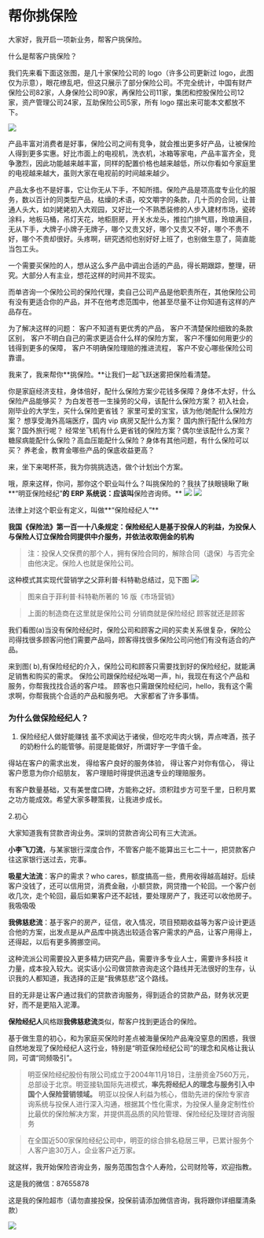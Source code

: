 # 帮你挑保险

大家好，我开启一项新业务，帮客户挑保险。

什么是帮客户挑保险？

我们先来看下面这张图，是几十家保险公司的 logo（许多公司更新过 logo，此图仅为示意），眼花缭乱吧，但这只展示了部分保险公司。不完全统计，中国有财产保险公司82家，人身保险公司90家，再保险公司11家，集团和控股保险公司12家，资产管理公司24家，互助保险公司5家，所有 logo 摆出来可能本文都放不下。


![](https://wx1.sinaimg.cn/mw1024/627dcbbdgy1gbpzpnnziej20s80jc1kx.jpg)

产品丰富对消费者是好事，保险公司之间有竞争，就会推出更多好产品，让被保险人得到更多实惠。好比市面上的电视机，洗衣机，冰箱等家电，产品丰富齐全，竞争激烈，因此功能越来越丰富，同样的配置价格也越来越低，所以你看如今家庭里的电视越来越大，虽则大家在电视前的时间越来越少。

产品太多也不是好事，它让你无从下手，不知所措。保险产品是项高度专业化的服务，数以百计的同类型产品，枯燥的术语，咬文嚼字的条款，几十页的合同，让普通人头大，如刘姥姥初入大观园，又好比一个不熟悉装修的人步入建材市场，瓷砖涂料，地板马桶，吊灯天花，地柜厨房，开关水龙头，推拉门排气扇，玲琅满目，无从下手，大牌子小牌子无牌子，哪个又贵又好，哪个又贵又不好，哪个不贵不好，哪个不贵却很好。头疼啊，研究透彻也别好好上班了，也别做生意了，简直能当包工头。

一个需要买保险的人，想从这么多产品中调出合适的产品，得长期跟踪，整理，研究。大部分人有主业，想花这样的时间并不现实。

而单咨询一个保险公司的保险代理，卖自己公司产品是他职责所在，其他保险公司有没有更适合你的产品，并不在他考虑范围中，他甚至尽量不让你知道有这样的产品存在。

为了解决这样的问题：
客户不知道有更优秀的产品，
客户不清楚保险细致的条款区别，
客户不明白自己的需求更适合什么样的保险方案，
客户不懂如何用更少的钱得到更多的保障，
客户不明确保险理赔的推进流程，
客户不安心哪些保险公司靠谱。

我来了，我来帮你**挑保险。**让我们一起飞跃迷雾把保险看清楚。

你是家庭经济支柱，身体倍好，配什么保险方案少花钱多保障？身体不太好，什么保险产品能够买？
为白发苍苍一生操劳的父母，该配什么保险方案？
初入社会，刚毕业的大学生，买什么保险更省钱？
家里可爱的宝宝，该为他/她配什么保险方案？
想享受海外高端医疗，国内 vip 病房又配什么方案？
国内旅行配什么保险方案？国外旅行呢？
经常坐飞机有什么更省钱的保险方案？偶尔坐该配什么方案？
糖尿病能配什么保险？高血压能配什么保险？身体有其他问题，有什么保险可以买？
养老金，教育金哪些产品的保底收益更高？

来，坐下来喝杯茶，我为你挑挑选选，做个计划出个方案。

哦，原来这样，你问，那你这个职业叫什么？叫挑保险的？我扶了扶眼镜瞅了瞅**“明亚保险经纪”**的 ERP 系统说：应该叫**保险咨询师。**
![](https://wx3.sinaimg.cn/mw1024/627dcbbdgy1gbq05l1hp2j20sc042jx2.jpg)
![](https://wx3.sinaimg.cn/mw1024/627dcbbdgy1gbq0cjvn75j228s0ro0yq.jpg)

法律上对这个职业有定义，叫做**“保险经纪人”**

**我国《保险法》第一百一十八条规定：保险经纪人是基于投保人的利益，为投保人与保险人订立保险合同提供中介服务，并依法收取佣金的机构**

>注：投保人交保费的那个人，拥有保险合同的，解除合同（退保）与否完全由他决定。保险人也就是保险公司。


这种模式其实‎现代营销学之父菲利普·科特勒总结过，见下图
![](https://wx2.sinaimg.cn/mw1024/627dcbbdgy1gbq06z3vdnj20so0c2e5g.jpg)

>图来自于菲利普·科特勒所著的 16 版《市场营销》


>上面的制造商在这里就是保险公司
>分销商就是保险经纪
>顾客就还是顾客

我们看图(a)当没有保险经纪时，保险公司和顾客之间的买卖关系很复杂，保险公司得找很多顾客问他们需要产品吗，顾客得找很多保险公司问他们有没有适合的产品。

来到图( b),有保险经纪的介入，保险公司和顾客只需要找到好的保险经纪，就能满足销售和购买的需求。
保险公司跟保险经纪吆喝一声，hi，我现在有这个产品和服务，你帮我找找合适的客户哇。
顾客也只需跟保险经纪问，hello，我有这个需求啊，你帮我挑个合适的产品和服务吧。
大家都省了许多事情。


### 为什么做保险经纪人？

1. 保险经纪人做好能赚钱
虽不求闻达于诸侯，但吃吃牛肉火锅，弄点啤酒，孩子的奶粉什么的能管够。前提是能做好，所谓好字一字值千金。

得站在客户的需求出发，
得给客户良好的服务体验，
得让客户对你有信心，
得让客户愿意为你介绍朋友，
客户理赔时得提供迅速专业的理赔服务。

有客户数量基础，又有美誉度口碑，方能称之好。须积跬步方可至千里，日积月累之功方能成效。希望大家多鞭策我，让我进步成长。

2.初心

大家知道我有贷款咨询业务。深圳的贷款咨询公司有三大流派。

**小李飞刀流**，与某家银行深度合作，不管客户能不能算出三七二十一，把贷款客户往这家银行送过去，完事。

**吸星大法流**：客户的需求？who cares，额度搞高一些，费用收得越高越好。后续客户没钱了，还可以信用贷，消费金融，小额贷款，网贷撸一个轮回。一个客户创收几次，走个轮回，最后如果客户还不起钱，要处理房产了，我还可以收他房子。我吸吸吸

**我佛慈悲流**：基于客户的房产，征信，收入情况，项目预期收益等为客户设计更适合他的方案，出发点是从产品库中挑选出较适合客户需求的产品，让客户用得上，还得起，以后有更多腾挪空间。

这种流派公司需要投入更多精力研究产品，需要许多专业人士，需要许多科技 it 力量，成本投入较大。说实话小公司做贷款咨询走这个路线并无法很好的生存，认识我的人都知道，我选择的正是“我佛慈悲”这个路线。

目的无非是让客户通过我们的贷款咨询服务，得到适合的贷款产品，财务状况更好，而不是更陷入泥潭。

**保险经纪人**风格跟**我佛慈悲流**类似，帮客户找到更适合的保险。

基于做生意的初心，和为家庭买保险时差点被海量保险产品淹没窒息的困惑，我很自然地发现了保险经纪人这行业，特别是“明亚保险经纪公司”的理念和风格让我认同，可谓“同频吸引”。

>明亚保险经纪股份有限公司成立于2004年11月18日，注册资金7560万元，总部设于北京。明亚接轨国际先进模式，**率先将经纪人的理念与服务引入中国个人保险营销领域。**
>  明亚以投保人利益为核心，借助先进的保险专家咨询系统与投保人进行深入沟通，根据其个性化需求，为投保人量身定制性价比最优的保险解决方案，并提供高品质的风险管理、保险经纪及理财咨询服务

>在全国近500家保险经纪公司中，明亚的综合排名稳居三甲，已累计服务个人客户逾30万人，企业客户近万家。


就这样，我开始保险咨询业务，服务范围包含个人寿险，公司财险等，欢迎指教。

这是我的微信：87655878


这是我的保险超市（请勿直接投保，投保前请添加微信咨询，我将跟你详细厘清条款）


![](https://wx4.sinaimg.cn/mw1024/627dcbbdgy1gbq0gwz9npj208y08ytat.jpg)
